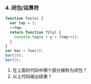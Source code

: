 ### 4. 闭包/运算符

```js
function foo(x) {
  var tmp = 3;
  ++tmp;
  return function f2(y) {
    console.log(x + y + (tmp++));
  }
}
var bar = foo(3);
bar(10);
bar(5);
```

1. 在上面的代码中哪个部分被称为闭包？
2. 以上代码输出结果？